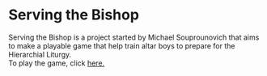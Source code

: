 # Serving the Bishop
Serving the Bishop is a project started by Michael Souprounovich that aims to make a playable game that help train altar boys to prepare for the Hierarchial Liturgy.  
To play the game, click [here.](https://clash-of-mishas.github.io/servingthebishop/)

